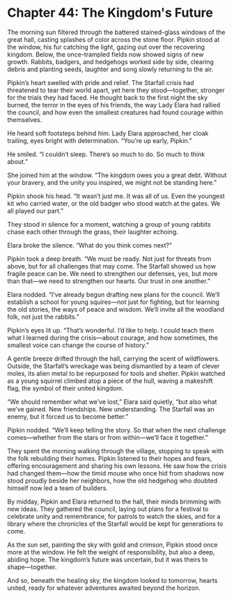 # Chapter 44: The Kingdom's Future

The morning sun filtered through the battered stained-glass windows of the great hall, casting splashes of color across the stone floor. Pipkin stood at the window, his fur catching the light, gazing out over the recovering kingdom. Below, the once-trampled fields now showed signs of new growth. Rabbits, badgers, and hedgehogs worked side by side, clearing debris and planting seeds, laughter and song slowly returning to the air.

Pipkin’s heart swelled with pride and relief. The Starfall crisis had threatened to tear their world apart, yet here they stood—together, stronger for the trials they had faced. He thought back to the first night the sky burned, the terror in the eyes of his friends, the way Lady Elara had rallied the council, and how even the smallest creatures had found courage within themselves.

He heard soft footsteps behind him. Lady Elara approached, her cloak trailing, eyes bright with determination. “You’re up early, Pipkin.”

He smiled. “I couldn’t sleep. There’s so much to do. So much to think about.”

She joined him at the window. “The kingdom owes you a great debt. Without your bravery, and the unity you inspired, we might not be standing here.”

Pipkin shook his head. “It wasn’t just me. It was all of us. Even the youngest kit who carried water, or the old badger who stood watch at the gates. We all played our part.”

They stood in silence for a moment, watching a group of young rabbits chase each other through the grass, their laughter echoing.

Elara broke the silence. “What do you think comes next?”

Pipkin took a deep breath. “We must be ready. Not just for threats from above, but for all challenges that may come. The Starfall showed us how fragile peace can be. We need to strengthen our defenses, yes, but more than that—we need to strengthen our hearts. Our trust in one another.”

Elara nodded. “I’ve already begun drafting new plans for the council. We’ll establish a school for young squires—not just for fighting, but for learning the old stories, the ways of peace and wisdom. We’ll invite all the woodland folk, not just the rabbits.”

Pipkin’s eyes lit up. “That’s wonderful. I’d like to help. I could teach them what I learned during the crisis—about courage, and how sometimes, the smallest voice can change the course of history.”

A gentle breeze drifted through the hall, carrying the scent of wildflowers. Outside, the Starfall’s wreckage was being dismantled by a team of clever moles, its alien metal to be repurposed for tools and shelter. Pipkin watched as a young squirrel climbed atop a piece of the hull, waving a makeshift flag, the symbol of their united kingdom.

“We should remember what we’ve lost,” Elara said quietly, “but also what we’ve gained. New friendships. New understanding. The Starfall was an enemy, but it forced us to become better.”

Pipkin nodded. “We’ll keep telling the story. So that when the next challenge comes—whether from the stars or from within—we’ll face it together.”

They spent the morning walking through the village, stopping to speak with the folk rebuilding their homes. Pipkin listened to their hopes and fears, offering encouragement and sharing his own lessons. He saw how the crisis had changed them—how the timid mouse who once hid from shadows now stood proudly beside her neighbors, how the old hedgehog who doubted himself now led a team of builders.

By midday, Pipkin and Elara returned to the hall, their minds brimming with new ideas. They gathered the council, laying out plans for a festival to celebrate unity and remembrance, for patrols to watch the skies, and for a library where the chronicles of the Starfall would be kept for generations to come.

As the sun set, painting the sky with gold and crimson, Pipkin stood once more at the window. He felt the weight of responsibility, but also a deep, abiding hope. The kingdom’s future was uncertain, but it was theirs to shape—together.

And so, beneath the healing sky, the kingdom looked to tomorrow, hearts united, ready for whatever adventures awaited beyond the horizon.
